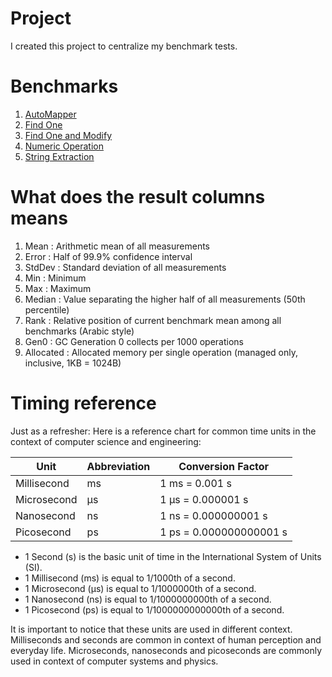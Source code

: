 # Project
I created this project to centralize my benchmark tests.

# Benchmarks
1. [AutoMapper](./automapperbenchmark.md)
2. [Find One](./findonebenchmark.md)
3. [Find One and Modify](./findoneandmodifybenchmark.md) 
4. [Numeric Operation](./numericbenchmark.md)
5. [String Extraction](./stringextractionbenchmark.md)

# What does the result columns means
1. Mean        : Arithmetic mean of all measurements
2. Error       : Half of 99.9% confidence interval
3. StdDev      : Standard deviation of all measurements
4. Min         : Minimum
5. Max         : Maximum
6. Median      : Value separating the higher half of all measurements (50th percentile)
7. Rank        : Relative position of current benchmark mean among all benchmarks (Arabic style)
8. Gen0        : GC Generation 0 collects per 1000 operations
9. Allocated   : Allocated memory per single operation (managed only, inclusive, 1KB = 1024B)


# Timing reference
Just as a refresher:
Here is a reference chart for common time units in the context of computer science and engineering:

| Unit        | Abbreviation | Conversion Factor       |
|-------------|--------------|-------------------------|
| Millisecond | ms           | 1 ms = 0.001 s          |
| Microsecond | µs           | 1 µs = 0.000001 s       |
| Nanosecond  | ns           | 1 ns = 0.000000001 s    |
| Picosecond  | ps           | 1 ps = 0.000000000001 s |

- 1 Second (s) is the basic unit of time in the International System of Units (SI).
- 1 Millisecond (ms) is equal to 1/1000th of a second.
- 1 Microsecond (µs) is equal to 1/1000000th of a second.
- 1 Nanosecond (ns) is equal to 1/1000000000th of a second.
- 1 Picosecond (ps) is equal to 1/1000000000000th of a second.

It is important to notice that these units are used in different context. Milliseconds and seconds are common in context of human perception and everyday life. Microseconds, nanoseconds and picoseconds are commonly used in context of computer systems and physics.